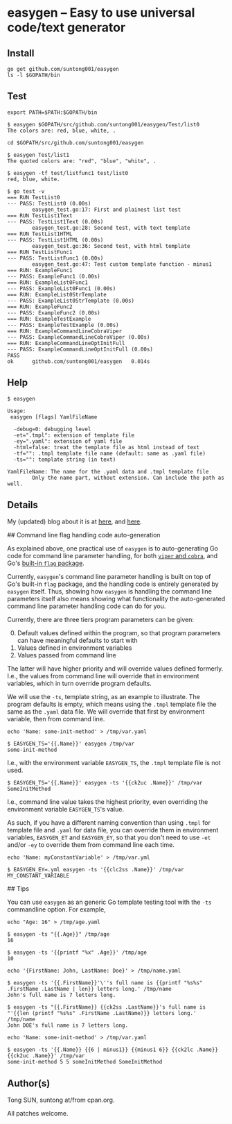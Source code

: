 
# easygen – Easy to use universal code/text generator

## Install

	go get github.com/suntong001/easygen
	ls -l $GOPATH/bin

## Test

	export PATH=$PATH:$GOPATH/bin

	$ easygen $GOPATH/src/github.com/suntong001/easygen/Test/list0
	The colors are: red, blue, white, .

	cd $GOPATH/src/github.com/suntong001/easygen

	$ easygen Test/list1 
	The quoted colors are: "red", "blue", "white", .

	$ easygen -tf test/listfunc1 test/list0
	red, blue, white.

```
$ go test -v 
=== RUN TestList0
--- PASS: TestList0 (0.00s)
        easygen_test.go:17: First and plainest list test
=== RUN TestList1Text
--- PASS: TestList1Text (0.00s)
        easygen_test.go:28: Second test, with text template
=== RUN TestList1HTML
--- PASS: TestList1HTML (0.00s)
        easygen_test.go:36: Second test, with html template
=== RUN TestListFunc1
--- PASS: TestListFunc1 (0.00s)
        easygen_test.go:47: Test custom template function - minus1
=== RUN: ExampleFunc1
--- PASS: ExampleFunc1 (0.00s)
=== RUN: ExampleList0Func1
--- PASS: ExampleList0Func1 (0.00s)
=== RUN: ExampleList0StrTemplate
--- PASS: ExampleList0StrTemplate (0.00s)
=== RUN: ExampleFunc2
--- PASS: ExampleFunc2 (0.00s)
=== RUN: ExampleTestExample
--- PASS: ExampleTestExample (0.00s)
=== RUN: ExampleCommandLineCobraViper
--- PASS: ExampleCommandLineCobraViper (0.00s)
=== RUN: ExampleCommandLineOptInitFull
--- PASS: ExampleCommandLineOptInitFull (0.00s)
PASS
ok      github.com/suntong001/easygen   0.014s
```

## Help

```
$ easygen

Usage:
 easygen [flags] YamlFileName

  -debug=0: debugging level
  -et=".tmpl": extension of template file
  -ey=".yaml": extension of yaml file
  -html=false: treat the template file as html instead of text
  -tf="": .tmpl template file name (default: same as .yaml file)
  -ts="": template string (in text)

YamlFileName: The name for the .yaml data and .tmpl template file
        Only the name part, without extension. Can include the path as well.

```

## Details

My (updated) blog about it is at [here](https://github.com/suntong001/blog/blob/master/GoOptP7-easygen.md), and [here](https://sfxpt.wordpress.com/2015/07/04/easygen-is-now-coding-itself/).

<a name="clfhcag" />
## Command line flag handling code auto-generation

As explained above, one practical use of `easygen` is to auto-generating Go code for command line parameter handling, for both [`viper` and `cobra`](https://github.com/suntong001/blog/blob/master/GoOptP7-easygen.md), and Go's [built-in `flag` package](https://sfxpt.wordpress.com/2015/07/04/easygen-is-now-coding-itself/).

Currently, `easygen`'s command line parameter handling is built on top of Go's built-in `flag` package, and the handling code is entirely generated by `easygen` itself. Thus, showing how `easygen` is handling the command line parameters itself also means showing what functionality the auto-generated command line parameter handling code can do for you. 

Currently, there are three tiers program parameters can be given:

0. Default values defined within the program, so that program parameters can have meaningful defaults to start with
0. Values defined in environment variables
0. Values passed from command line 

The latter will have higher priority and will override values defined formerly. I.e., the values from command line will override that in environment variables, which in turn override program defaults.

We will use the `-ts`, template string, as an example to illustrate. The program defaults is empty, which means using the `.tmpl` template file the same as the `.yaml` data file. We will override that first by environment variable, then from command line.


    echo 'Name: some-init-method' > /tmp/var.yaml

    $ EASYGEN_TS='{{.Name}}' easygen /tmp/var
    some-init-method

I.e., with the environment variable `EASYGEN_TS`, the `.tmpl` template file is not used.

	$ EASYGEN_TS='{{.Name}}' easygen -ts '{{ck2uc .Name}}' /tmp/var
	SomeInitMethod

I.e., command line value takes the highest priority, even overriding the environment variable `EASYGEN_TS`'s value.

As such, if you have a different naming convention than using `.tmpl` for template file and `.yaml` for data file, you can  override them in environment variables, `EASYGEN_ET` and `EASYGEN_EY`, so that you don't need to use `-et` and/or `-ey` to override them from command line each time. 

	echo 'Name: myConstantVariable' > /tmp/var.yml

	$ EASYGEN_EY=.yml easygen -ts '{{clc2ss .Name}}' /tmp/var
	MY_CONSTANT_VARIABLE


<a name="tips" />
## Tips

You can use `easygen` as an generic Go template testing tool with the `-ts` commandline option. For example,

```
echo "Age: 16" > /tmp/age.yaml

$ easygen -ts "{{.Age}}" /tmp/age
16

$ easygen -ts '{{printf "%x" .Age}}' /tmp/age
10

echo '{FirstName: John, LastName: Doe}' > /tmp/name.yaml

$ easygen -ts '{{.FirstName}}'\''s full name is {{printf "%s%s" .FirstName .LastName | len}} letters long.' /tmp/name
John's full name is 7 letters long.

$ easygen -ts "{{.FirstName}} {{ck2ss .LastName}}'s full name is "'{{len (printf "%s%s" .FirstName .LastName)}} letters long.' /tmp/name
John DOE's full name is 7 letters long.

echo 'Name: some-init-method' > /tmp/var.yaml

$ easygen -ts '{{.Name}} {{6 | minus1}} {{minus1 6}} {{ck2lc .Name}} {{ck2uc .Name}}' /tmp/var
some-init-method 5 5 someInitMethod SomeInitMethod

```

## Author(s)

Tong SUN, suntong at/from cpan.org.

All patches welcome. 
